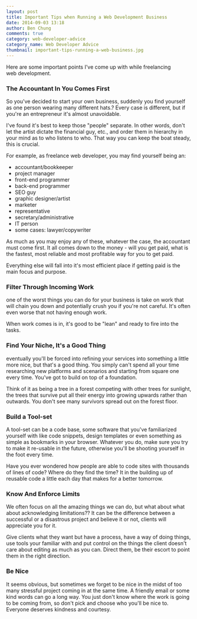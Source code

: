 ```yaml
---
layout: post
title: Important Tips when Running a Web Development Business
date: 2014-09-03 13:18
author: Ben Chung
comments: true
category: web-developer-advice
category_name: Web Developer Advice
thumbnail: important-tips-running-a-web-business.jpg
---
```

Here are some important points I've come up with while freelancing web development.

<h3>The Accountant In You Comes First</h3>

So you've decided to start your own business, suddenly you find yourself as one person wearing many different hats.? Every case is different, but if you're an entrepreneur it's almost unavoidable.

I've found it's best to keep those "people" separate. In other words, don't let the artist dictate the financial guy, etc., and order them in hierarchy in your mind as to who listens to who. That way you can keep the boat steady, this is crucial.

For example, as freelance web developer, you may find yourself being an:

<ul>
    <li>accountant/bookkeeper</li>
    <li>project manager</li>
    <li>front-end programmer</li>
    <li>back-end programmer</li>
    <li>SEO guy</li>
    <li>graphic designer/artist</li>
    <li>marketer</li>
    <li>representative</li>
    <li>secretary/administrative</li>
    <li>IT person</li>
    <li>some cases: lawyer/copywriter</li>
</ul>

As much as you may enjoy any of these, whatever the case, the accountant must come first. It all comes down to the money - will you get paid, what is the fastest, most reliable and most profitable way for you to get paid.

Everything else will fall into it's most efficient place if getting paid is the main focus and purpose.

<h3>Filter Through Incoming Work</h3>

one of the worst things you can do for your business is take on work that will chain you down and potentially crush you if you're not careful. It's often even worse that not having enough work.

When work comes is in, it's good to be "lean" and ready to fire into the tasks.

<h3>Find Your Niche, It's a Good Thing</h3>

eventually you'll be forced into refining your services into something a little more nice, but that's a good thing. You simply can't spend all your time researching new platforms and scenarios and starting from square one every time. You've got to build on top of a foundation.

Think of it as being a tree in a forest competing with other trees for sunlight, the trees that survive put all their energy into growing upwards rather than outwards. You don't see many survivors spread out on the forest floor.

<h3>Build a Tool-set</h3>

A tool-set can be a code base, some software that you've familiarized yourself with like code snippets, design templates or even something as simple as bookmarks in your browser. Whatever you do, make sure you try to make it re-usable in the future, otherwise you'll be shooting yourself in the foot every time.

Have you ever wondered how people are able to code sites with thousands of lines of code? Where do they find the time? It in the building up of reusable code a little each day that makes for a better tomorrow.

<h3>Know And Enforce Limits</h3>

We often focus on all the amazing things we can do, but what about what about acknowledging limitations?? It can be the difference between a successful or a disastrous project and believe it or not, clients will appreciate you for it.

Give clients what they want but have a process, have a way of doing things, use tools your familiar with and put control on the things the client doesn't care about editing as much as you can. Direct them, be their escort to point them in the right direction.

<h3>Be Nice</h3>

It seems obvious, but sometimes we forget to be nice in the midst of too many stressful project coming in at the same time. A friendly email or some kind words can go a long way. You just don't know where the work is going to be coming from, so don't pick and choose who you'll be nice to. Everyone deserves kindness and courtesy.
